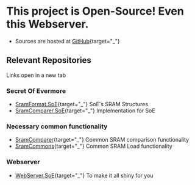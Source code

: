 ﻿# This project is Open-Source! Even this Webserver.

* Sources are hosted at [GitHub](https://github.com/CleanCodeX){target="_"}

## Relevant Repositories

Links open in a new tab

### Secret Of Evermore
* [SramFormat.SoE](https://github.com/CleanCodeX/SramFormat.SoE){target="_"} SoE's SRAM Structures
* [SramComparer.SoE](https://github.com/CleanCodeX/SramComparer.SoE){target="_"} Implementation for SoE

### Necessary common functionality
* [SramComparer](https://github.com/CleanCodeX/SramComparer){target="_"} Common SRAM comparison functionality
* [SramCommons](https://github.com/CleanCodeX/SramCommons){target="_"} Common SRAM Load functionality

### Webserver
* [WebServer.SoE](https://github.com/CleanCodeX/WebServer.SoE){target="_"} To make it all shiny for you